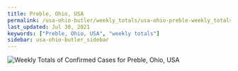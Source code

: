 ```yaml
---
title: Preble, Ohio, USA
permalink: /usa-ohio-butler/weekly_totals/usa-ohio-preble-weekly_totals.html
last_updated: Jul 30, 2021
keywords: ["Preble, Ohio, USA", "weekly totals"]
sidebar: usa-ohio-butler_sidebar
---
```


![Weekly Totals of Confirmed Cases for Preble, Ohio, USA](/covid_tracker/images/graphs/usa-ohio-preble-weekly_totals_graph.png)
